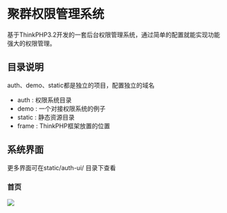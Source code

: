 # 聚群权限管理系统
基于ThinkPHP3.2开发的一套后台权限管理系统，通过简单的配置就能实现功能强大的权限管理。

## 目录说明
auth、demo、static都是独立的项目，配置独立的域名
+ auth : 权限系统目录
+ demo : 一个对接权限系统的例子
+ static : 静态资源目录
+ frame : ThinkPHP框架放置的位置

## 系统界面
更多界面可在static/auth-ui/ 目录下查看

### 首页
![](https://github.com/tangzwgo/thinkphp-auth/blob/master/static/auth-ui/home.png?raw=true)